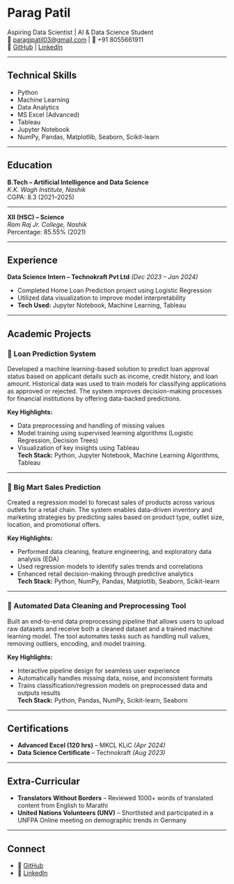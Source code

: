 # Parag Patil

Aspiring Data Scientist | AI & Data Science Student  
📧 paragjpatil03@gmail.com | 📱 +91 8055661911  
🔗 [GitHub](https://github.com/paragpatil51) | [LinkedIn](https://www.linkedin.com/in/parag-patil-824b52253)

---

## Technical Skills
- Python                  
- Machine Learning        
- Data Analytics
- MS Excel (Advanced)
- Tableau
- Jupyter Notebook
- NumPy, Pandas, Matplotlib, Seaborn, Scikit-learn

---

## Education
**B.Tech – Artificial Intelligence and Data Science**  
*K.K. Wagh Institute, Nashik*  
CGPA: 8.3 (2021–2025)

---

**XII (HSC) – Science**  
*Ram Raj Jr. College, Nashik*  
Percentage: 85.55% (2021)

---

## Experience
**Data Science Intern – Technokraft Pvt Ltd** *(Dec 2023 – Jan 2024)*  
- Completed Home Loan Prediction project using Logistic Regression  
- Utilized data visualization to improve model interpretability  
- **Tech Used:** Jupyter Notebook, Machine Learning, Tableau  

---

##  Academic Projects

### 🔹 Loan Prediction System
Developed a machine learning-based solution to predict loan approval status based on applicant details such as income, credit history, and loan amount. Historical data was used to train models for classifying applications as approved or rejected. The system improves decision-making processes for financial institutions by offering data-backed predictions.

**Key Highlights:**
- Data preprocessing and handling of missing values
- Model training using supervised learning algorithms (Logistic Regression, Decision Trees)
- Visualization of key insights using Tableau  
**Tech Stack:** Python, Jupyter Notebook, Machine Learning Algorithms, Tableau

---

### 🔹 Big Mart Sales Prediction
Created a regression model to forecast sales of products across various outlets for a retail chain. The system enables data-driven inventory and marketing strategies by predicting sales based on product type, outlet size, location, and promotional offers.

**Key Highlights:**
- Performed data cleaning, feature engineering, and exploratory data analysis (EDA)
- Used regression models to identify sales trends and correlations
- Enhanced retail decision-making through predictive analytics  
**Tech Stack:** Python, NumPy, Pandas, Matplotlib, Seaborn, Scikit-learn

---

### 🔹 Automated Data Cleaning and Preprocessing Tool
Built an end-to-end data preprocessing pipeline that allows users to upload raw datasets and receive both a cleaned dataset and a trained machine learning model. The tool automates tasks such as handling null values, removing outliers, encoding, and model training.

**Key Highlights:**
- Interactive pipeline design for seamless user experience
- Automatically handles missing data, noise, and inconsistent formats
- Trains classification/regression models on preprocessed data and outputs results  
**Tech Stack:** Python, Pandas, NumPy, Scikit-learn, Seaborn 

---

## Certifications
- **Advanced Excel (120 hrs)** – MKCL KLiC *(Apr 2024)*  
- **Data Science Certificate** – Technokraft *(Aug 2023)*  

---

## Extra-Curricular
- **Translators Without Borders** – Reviewed 1000+ words of translated content from English to Marathi  
- **United Nations Volunteers (UNV)** – Shortlisted and participated in a UNFPA Online meeting on demographic trends in Germany  

---

## Connect
- 🔗 [GitHub](https://github.com/paragpatil51)  
- 🔗 [LinkedIn](https://www.linkedin.com/in/parag-patil-824b52253)

